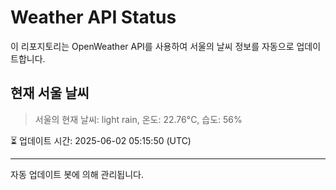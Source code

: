 
# Weather API Status

이 리포지토리는 OpenWeather API를 사용하여 서울의 날씨 정보를 자동으로 업데이트합니다.

## 현재 서울 날씨
> 서울의 현재 날씨: light rain, 온도: 22.76°C, 습도: 56%

⏳ 업데이트 시간: 2025-06-02 05:15:50 (UTC)

---
자동 업데이트 봇에 의해 관리됩니다.
